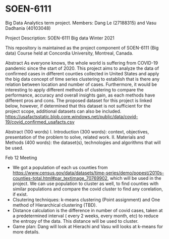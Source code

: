 # SOEN-6111
Big Data Analytics term project. 
Members: Dang Le (27188315) and Vasu Dadhania (40103048)

Project Description:
SOEN-6111 Big data Winter 2021

This repository is maintained as the project component of SOEN-6111 (Big data) Course held at Concordia University, Montreal, Canada.

Abstract
As everyone knows, the whole world is suffering from COVID-19 pandemic since the start of 2020. This project aims to analyze the data of confirmed cases in different counties collected in United States and apply the big data concept of time series clustering to establish that is there any relation between location and number of cases. 
Furthermore, it would be interesting to apply different methods of clustering to compare the performance, accuracy and overall insights gain, as each methods have different pros and cons. 
The proposed dataset for this project is linked below, however, if determined that this dataset is not sufficient for the project scope, additional datasets can also be included. 
https://usafactsstatic.blob.core.windows.net/public/data/covid-19/covid_confirmed_usafacts.csv

Abstract (100 words)
I. Introduction (300 words): context, objectives, presentation of the problem to solve, related work.
II. Materials and Methods (400 words): the dataset(s), technologies and algorithms that will be used.


Feb 12 Meeting
- We got a population of each us counties from https://www.census.gov/data/datasets/time-series/demo/popest/2010s-counties-total.html#par_textimage_70769902, which will be used in the project. We can use population to cluster as well, to find counties with similar populations and compare the covid cluster to find any corelation, if exist. 
- Clsutering techniques: k-means clustering (Point assignment) and One method of Hierarchical clustering (TBD). 
- Distance calculation is the difference in number of covid cases, taken at a predetermined interval ( every 2 weeks, every month, etc) to reduce the entropy of the data. This distance will be used to cluster.
- Game plan: Dang will look at Hierachi and Vasu will looks at k-means for more details. 
